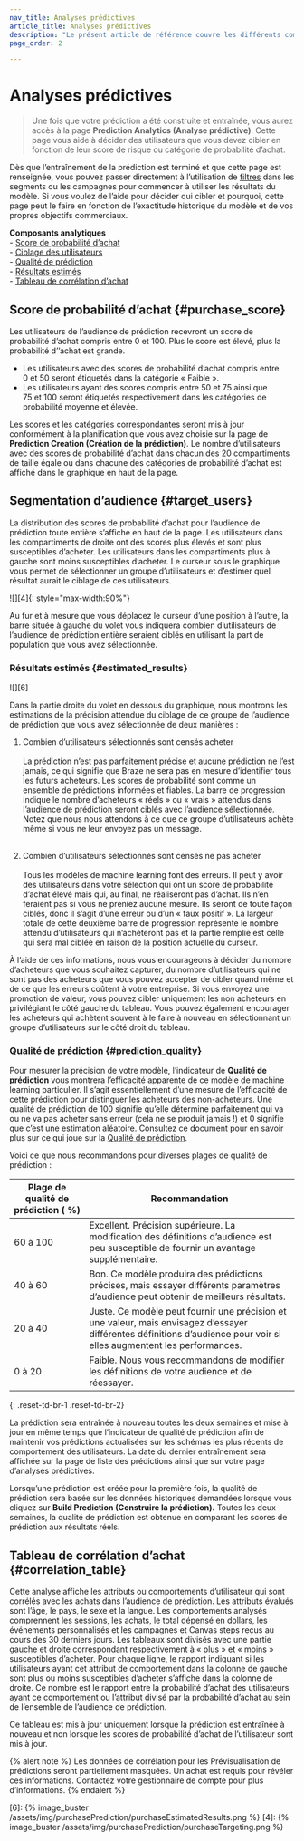```yaml
---
nav_title: Analyses prédictives
article_title: Analyses prédictives
description: "Le présent article de référence couvre les différents composants inclus dans la page d’analyse des achats prédictifs et la manière dont ils peuvent être utilisés pour prendre des décisions pertinentes et motivées."
page_order: 2

---
```


# Analyses prédictives

> Une fois que votre prédiction a été construite et entraînée, vous aurez accès à la page **Prediction Analytics (Analyse prédictive)**. Cette page vous aide à décider des utilisateurs que vous devez cibler en fonction de leur score de risque ou catégorie de probabilité d’achat. 

Dès que l’entraînement de la prédiction est terminé et que cette page est renseignée, vous pouvez passer directement à l’utilisation de [filtres]({{site.baseurl}}/user_guide/predictive_suite/predictive_churn/messaging_users/#filters) dans les segments ou les campagnes pour commencer à utiliser les résultats du modèle. Si vous voulez de l’aide pour décider qui cibler et pourquoi, cette page peut le faire en fonction de l’exactitude historique du modèle et de vos propres objectifs commerciaux. 

**Composants analytiques**<br>
&#45; [Score de probabilité d’achat](#purchase_score)<br>
&#45; [Ciblage des utilisateurs](#target_users)<br>
&#45; [Qualité de prédiction](#prediction_quality)<br>
&#45; [Résultats estimés](#estimated_results)<br>
&#45; [Tableau de corrélation d’achat](#correlation_table)

## Score de probabilité d’achat {#purchase_score}

Les utilisateurs de l’audience de prédiction recevront un score de probabilité d’achat compris entre 0 et 100. Plus le score est élevé, plus la probabilité d’’achat est grande.

- Les utilisateurs avec des scores de probabilité d’achat compris entre 0 et 50 seront étiquetés dans la catégorie « Faible ». 
- Les utilisateurs ayant des scores compris entre 50 et 75 ainsi que 75 et 100 seront étiquetés respectivement dans les catégories de probabilité moyenne et élevée. 

Les scores et les catégories correspondantes seront mis à jour conformément à la planification que vous avez choisie sur la page de **Prediction Creation (Création de la prédiction)**. Le nombre d’utilisateurs avec des scores de probabilité d’achat dans chacun des 20 compartiments de taille égale ou dans chacune des catégories de probabilité d’achat est affiché dans le graphique en haut de la page.

## Segmentation d’audience {#target_users}

La distribution des scores de probabilité d’achat pour l’audience de prédiction toute entière s’affiche en haut de la page. Les utilisateurs dans les compartiments de droite ont des scores plus élevés et sont plus susceptibles d’acheter. Les utilisateurs dans les compartiments plus à gauche sont moins susceptibles d’acheter. Le curseur sous le graphique vous permet de sélectionner un groupe d’utilisateurs et d’estimer quel résultat aurait le ciblage de ces utilisateurs.

![][4]{: style="max-width:90%"} 

Au fur et à mesure que vous déplacez le curseur d’une position à l’autre, la barre située à gauche du volet vous indiquera combien d’utilisateurs de l’audience de prédiction entière seraient ciblés en utilisant la part de population que vous avez sélectionnée.

### Résultats estimés {#estimated_results}

![][6]

Dans la partie droite du volet en dessous du graphique, nous montrons les estimations de la précision attendue du ciblage de ce groupe de l’audience de prédiction que vous avez sélectionnée de deux manières :

1. Combien d’utilisateurs sélectionnés sont censés acheter<br><br> La prédiction n’est pas parfaitement précise et aucune prédiction ne l’est jamais, ce qui signifie que Braze ne sera pas en mesure d’identifier tous les futurs acheteurs. Les scores de probabilité sont comme un ensemble de prédictions informées et fiables. La barre de progression indique le nombre d’acheteurs « réels » ou « vrais » attendus dans l’audience de prédiction seront ciblés avec l’audience sélectionnée. Notez que nous nous attendons à ce que ce groupe d’utilisateurs achète même si vous ne leur envoyez pas un message. <br><br>

2. Combien d’utilisateurs sélectionnés sont censés ne pas acheter<br><br>Tous les modèles de machine learning font des erreurs. Il peut y avoir des utilisateurs dans votre sélection qui ont un score de probabilité d’achat élevé mais qui, au final, ne réaliseront pas d’achat. Ils n’en feraient pas si vous ne preniez aucune mesure. Ils seront de toute façon ciblés, donc il s’agit d’une erreur ou d’un « faux positif ». La largeur totale de cette deuxième barre de progression représente le nombre attendu d’utilisateurs qui n’achèteront pas et la partie remplie est celle qui sera mal ciblée en raison de la position actuelle du curseur.

À l’aide de ces informations, nous vous encourageons à décider du nombre d’acheteurs que vous souhaitez capturer, du nombre d’utilisateurs qui ne sont pas des acheteurs que vous pouvez accepter de cibler quand même et de ce que les erreurs coûtent à votre entreprise. Si vous envoyez une promotion de valeur, vous pouvez cibler uniquement les non acheteurs en privilégiant le côté gauche du tableau. Vous pouvez également encourager les acheteurs qui achètent souvent à le faire à nouveau en sélectionnant un groupe d’utilisateurs sur le côté droit du tableau.

### Qualité de prédiction {#prediction_quality}

Pour mesurer la précision de votre modèle, l’indicateur de **Qualité de prédiction** vous montrera l’efficacité apparente de ce modèle de machine learning particulier. Il s’agit essentiellement d’une mesure de l’efficacité de cette prédiction pour distinguer les acheteurs des non-acheteurs. Une qualité de prédiction de 100 signifie qu’elle détermine parfaitement qui va ou ne va pas acheter sans erreur (cela ne se produit jamais !) et 0 signifie que c’est une estimation aléatoire. Consultez ce document pour en savoir plus sur ce qui joue sur la [Qualité de prédiction]({{site.baseurl}}/user_guide/predictive_suite/predictive_churn/prediction_analytics/prediction_quality/).

Voici ce que nous recommandons pour diverses plages de qualité de prédiction :

| Plage de qualité de prédiction ( %) | Recommandation |
| ---------------------- | -------------- |
| 60 à 100 | Excellent. Précision supérieure. La modification des définitions d’audience est peu susceptible de fournir un avantage supplémentaire. |
| 40 à 60 | Bon. Ce modèle produira des prédictions précises, mais essayer différents paramètres d’audience peut obtenir de meilleurs résultats. |
| 20 à 40| Juste. Ce modèle peut fournir une précision et une valeur, mais envisagez d’essayer différentes définitions d’audience pour voir si elles augmentent les performances. |
| 0 à 20 | Faible. Nous vous recommandons de modifier les définitions de votre audience et de réessayer. |
{: .reset-td-br-1 .reset-td-br-2}

La prédiction sera entraînée à nouveau toutes les deux semaines et mise à jour en même temps que l’indicateur de qualité de prédiction afin de maintenir vos prédictions actualisées sur les schémas les plus récents de comportement des utilisateurs. La date du dernier entraînement sera affichée sur la page de liste des prédictions ainsi que sur votre page d’analyses prédictives. 

Lorsqu’une prédiction est créée pour la première fois, la qualité de prédiction sera basée sur les données historiques demandées lorsque vous cliquez sur **Build Prediction (Construire la prédiction).** Toutes les deux semaines, la qualité de prédiction est obtenue en comparant les scores de prédiction aux résultats réels.

## Tableau de corrélation d’achat {#correlation_table}

Cette analyse affiche les attributs ou comportements d’utilisateur qui sont corrélés avec les achats dans l’audience de prédiction. Les attributs évalués sont l’âge, le pays, le sexe et la langue. Les comportements analysés comprennent les sessions, les achats, le total dépensé en dollars, les événements personnalisés et les campagnes et Canvas steps reçus au cours des 30 derniers jours. Les tableaux sont divisés avec une partie gauche et droite correspondant respectivement à « plus » et « moins » susceptibles d’acheter. Pour chaque ligne, le rapport indiquant si les utilisateurs ayant cet attribut de comportement dans la colonne de gauche sont plus ou moins susceptibles d’acheter s’affiche dans la colonne de droite. Ce nombre est le rapport entre la probabilité d’achat des utilisateurs ayant ce comportement ou l’attribut divisé par la probabilité d’achat au sein de l’ensemble de l’audience de prédiction.

Ce tableau est mis à jour uniquement lorsque la prédiction est entraînée à nouveau et non lorsque les scores de probabilité d’achat de l’utilisateur sont mis à jour.

{% alert note %}
Les données de corrélation pour les Prévisualisation de prédictions seront partiellement masquées. Un achat est requis pour révéler ces informations. Contactez votre gestionnaire de compte pour plus d’informations.
{% endalert %}

[6]: {% image_buster /assets/img/purchasePrediction/purchaseEstimatedResults.png %}
[4]: {% image_buster /assets/img/purchasePrediction/purchaseTargeting.png %}